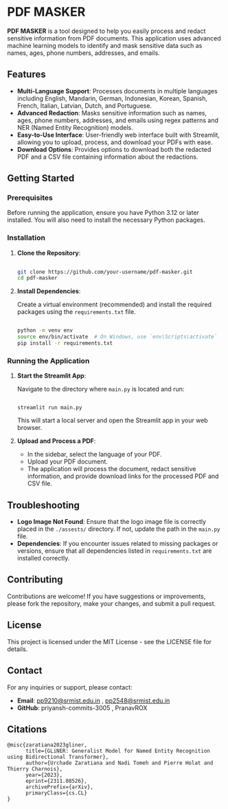 # PDF MASKER



**PDF MASKER** is a tool designed to help you easily process and redact sensitive information from PDF documents. This application uses advanced machine learning models to identify and mask sensitive data such as names, ages, phone numbers, addresses, and emails.

## Features

- **Multi-Language Support**: Processes documents in multiple languages including English, Mandarin, German, Indonesian, Korean, Spanish, French, Italian, Latvian, Dutch, and Portuguese.
- **Advanced Redaction**: Masks sensitive information such as names, ages, phone numbers, addresses, and emails using regex patterns and NER (Named Entity Recognition) models.
- **Easy-to-Use Interface**: User-friendly web interface built with Streamlit, allowing you to upload, process, and download your PDFs with ease.
- **Download Options**: Provides options to download both the redacted PDF and a CSV file containing information about the redactions.

## Getting Started

### Prerequisites

Before running the application, ensure you have Python 3.12 or later installed. You will also need to install the necessary Python packages.

### Installation

1. **Clone the Repository**:
    
    ```bash
  
    git clone https://github.com/your-username/pdf-masker.git
    cd pdf-masker
    
    ```
    
2. **Install Dependencies**:
    
    Create a virtual environment (recommended) and install the required packages using the `requirements.txt` file.
    
    ```bash
 
    python -m venv env
    source env/bin/activate  # On Windows, use `env\Scripts\activate`
    pip install -r requirements.txt
    
    ```
    

### Running the Application

1. **Start the Streamlit App**:
    
    Navigate to the directory where `main.py` is located and run:
    
    ```arduino

    streamlit run main.py
    
    ```
    
    This will start a local server and open the Streamlit app in your web browser.
    
2. **Upload and Process a PDF**:
    - In the sidebar, select the language of your PDF.
    - Upload your PDF document.
    - The application will process the document, redact sensitive information, and provide download links for the processed PDF and CSV file.

## Troubleshooting

- **Logo Image Not Found**: Ensure that the logo image file is correctly placed in the `./assests/` directory. If not, update the path in the `main.py` file.
- **Dependencies**: If you encounter issues related to missing packages or versions, ensure that all dependencies listed in `requirements.txt` are installed correctly.

## Contributing

Contributions are welcome! If you have suggestions or improvements, please fork the repository, make your changes, and submit a pull request.

## License

This project is licensed under the MIT License - see the LICENSE file for details.

## Contact

For any inquiries or support, please contact:

- **Email**: pp9210@srmist.edu.in , pp2548@srmist.edu.in  
- **GitHub**: priyansh-commits-3005 , PranavROX

## Citations

```
@misc{zaratiana2023gliner,
      title={GLiNER: Generalist Model for Named Entity Recognition using Bidirectional Transformer},
      author={Urchade Zaratiana and Nadi Tomeh and Pierre Holat and Thierry Charnois},
      year={2023},
      eprint={2311.08526},
      archivePrefix={arXiv},
      primaryClass={cs.CL}
}
```
